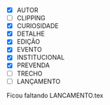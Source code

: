 - [x] AUTOR
- [ ] CLIPPING
- [x] CURIOSIDADE
- [x] DETALHE
- [x] EDIÇÃO
- [x] EVENTO
- [x] INSTITUCIONAL
- [x] PREVENDA
- [ ] TRECHO
- [ ] LANÇAMENTO

Ficou faltando LANCAMENTO.tex